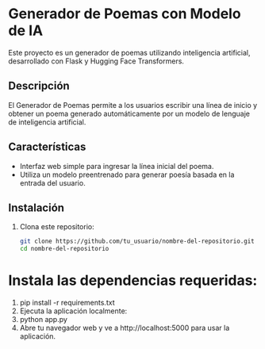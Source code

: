 # Generador de Poemas con Modelo de IA

Este proyecto es un generador de poemas utilizando inteligencia artificial, desarrollado con Flask y Hugging Face Transformers.

## Descripción

El Generador de Poemas permite a los usuarios escribir una línea de inicio y obtener un poema generado automáticamente por un modelo de lenguaje de inteligencia artificial.

## Características

- Interfaz web simple para ingresar la línea inicial del poema.
- Utiliza un modelo preentrenado para generar poesía basada en la entrada del usuario.
  
## Instalación

1. Clona este repositorio:

   ```bash
   git clone https://github.com/tu_usuario/nombre-del-repositorio.git
   cd nombre-del-repositorio

# Instala las dependencias requeridas:

  1. pip install -r requirements.txt
  2. Ejecuta la aplicación localmente:
  3. python app.py
  4. Abre tu navegador web y ve a http://localhost:5000 para usar la aplicación.
